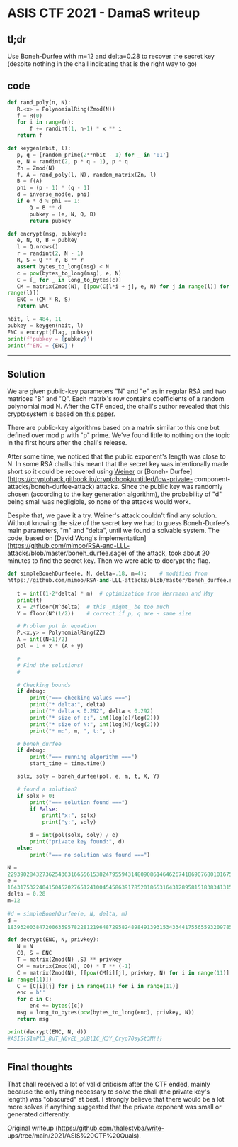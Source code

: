 # ASIS CTF 2021 - DamaS writeup

## tl;dr

Use Boneh-Durfee with m=12 and delta=0.28 to recover the secret key (despite
nothing in the chall indicating that is the right way to go)

## code  
``` python  
def rand_poly(n, N):  
   R.<x> = PolynomialRing(Zmod(N))  
   f = R(0)  
   for i in range(n):  
       f += randint(1, n-1) * x ** i  
   return f

def keygen(nbit, l):  
   p, q = [random_prime(2**nbit - 1) for _ in '01']  
   e, N = randint(2, p * q - 1), p * q  
   Zn = Zmod(N)  
   f, A = rand_poly(l, N), random_matrix(Zn, l)  
   B = f(A)  
   phi = (p - 1) * (q - 1)  
   d = inverse_mod(e, phi)  
   if e * d % phi == 1:  
       Q = B ** d  
       pubkey = (e, N, Q, B)  
       return pubkey

def encrypt(msg, pubkey):  
   e, N, Q, B = pubkey  
   l = Q.nrows()  
   r = randint(2, N - 1)  
   R, S = Q ** r, B ** r  
   assert bytes_to_long(msg) < N  
   c = pow(bytes_to_long(msg), e, N)  
   C = [_ for _ in long_to_bytes(c)]  
   CM = matrix(Zmod(N), [[pow(C[l*i + j], e, N) for j in range(l)] for i in
range(l)])  
   ENC = (CM * R, S)  
   return ENC

nbit, l = 484, 11  
pubkey = keygen(nbit, l)  
ENC = encrypt(flag, pubkey)  
print(f'pubkey = {pubkey}')  
print(f'ENC = {ENC}')  
```  
___  
## Solution

We are given public-key parameters "N" and "e" as in regular RSA and two
matrices "B" and "Q". Each matrix's row contains coefficients of a random
polynomial mod N. After the CTF ended, the chall's author revealed that this
cryptosystem is based on [this
paper](https://dpublication.com/journal/EJEST/article/view/157/130).

There are public-key algorithms based on a matrix similar to this one but
defined over mod p with "p" prime. We've found little to nothing on the topic
in the first hours after the chall's release.

After some time, we noticed that the public exponent's length was close to N.
In some RSA challs this meant that the secret key was intentionally made short
so it could be recovered using
[Weiner](https://en.wikipedia.org/wiki/Wiener%27s_Attack) or [Boneh-
Durfee](https://cryptohack.gitbook.io/cryptobook/untitled/low-private-
component-attacks/boneh-durfee-attack) attacks. Since the public key was
randomly chosen (according to the key generation algorithm), the probability
of "d" being small was negligible, so none of the attacks would work.

Despite that, we gave it a try. Weiner's attack couldn't find any solution.
Without knowing the size of the secret key we had to guess Boneh-Durfee's main
parameters, "m" and "delta", until we found a solvable system. The code, based
on [David Wong's implementation](https://github.com/mimoo/RSA-and-LLL-
attacks/blob/master/boneh_durfee.sage) of the attack, took about 20 minutes to
find the secret key. Then we were able to decrypt the flag.

```python  
def simpleBonehDurfee(e, N, delta=.18, m=4):    # modified from
https://github.com/mimoo/RSA-and-LLL-attacks/blob/master/boneh_durfee.sage  
  
   t = int((1-2*delta) * m)  # optimization from Herrmann and May  
   print(t)  
   X = 2*floor(N^delta)  # this _might_ be too much  
   Y = floor(N^(1/2))    # correct if p, q are ~ same size

   # Problem put in equation  
   P.<x,y> = PolynomialRing(ZZ)  
   A = int((N+1)/2)  
   pol = 1 + x * (A + y)

   #  
   # Find the solutions!  
   #

   # Checking bounds  
   if debug:  
       print("=== checking values ===")  
       print("* delta:", delta)  
       print("* delta < 0.292", delta < 0.292)  
       print("* size of e:", int(log(e)/log(2)))  
       print("* size of N:", int(log(N)/log(2)))  
       print("* m:", m, ", t:", t)

   # boneh_durfee  
   if debug:  
       print("=== running algorithm ===")  
       start_time = time.time()

   solx, soly = boneh_durfee(pol, e, m, t, X, Y)

   # found a solution?  
   if solx > 0:  
       print("=== solution found ===")  
       if False:  
           print("x:", solx)  
           print("y:", soly)

       d = int(pol(solx, soly) / e)  
       print("private key found:", d)  
   else:  
       print("=== no solution was found ===")

N =
229390284327362543631665561538247955943148090861464626741869076801016755542189232243447878145301540155649892155496714591713267451549337065451608041169675633296363209537979285128757920653236098206767564349167459543243559294991799646959526281872382987894932951892563759168376575008335477035621  
e =
164317532240415045202765124100454586391785201865316431289581518383413159130652307960709946708738537015272258748252057381718720993385777298921277253898971188100901630406599274662247377867031195839726642402978340331553176421498052361412931554817586093593349074448250972947033186911822384592457  
delta = 0.28  
m=12  
  
#d = simpleBonehDurfee(e, N, delta, m)  
d =
1839320038472006359578228121964872958248984913931534334417556559320978533688828921

def decrypt(ENC, N, privkey):  
   N = N  
   C0, S = ENC  
   T = matrix(Zmod(N) ,S) ** privkey  
   CM = matrix(Zmod(N), C0) * T ** (-1)  
   C = matrix(Zmod(N), [[pow(CM[i][j], privkey, N) for i in range(11)] for j
in range(11)])  
   C = [C[i][j] for j in range(11) for i in range(11)]  
   enc = b''  
   for c in C:  
       enc += bytes([c])  
   msg = long_to_bytes(pow(bytes_to_long(enc), privkey, N))  
   return msg

print(decrypt(ENC, N, d))  
#ASIS{S1mPl3_8uT_N0vEL_pUBl1C_K3Y_Cryp70sy5t3M!!}

```  
___  
## Final thoughts

That chall received a lot of valid criticism after the CTF ended, mainly
because the only thing necessary to solve the chall (the private key's length)
was "obscured" at best. I strongly believe that there would be a lot more
solves if anything suggested that the private exponent was small or generated
differently.  

Original writeup (https://github.com/thalestvba/write-
ups/tree/main/2021/ASIS%20CTF%20Quals).